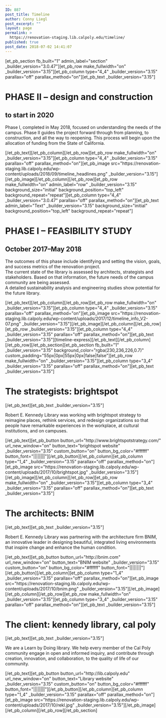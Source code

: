```yaml
---
ID: 887
post_title: Timeline
author: Conny Liegl
post_excerpt: ""
layout: page
permalink: >
  https://renovation-staging.lib.calpoly.edu/timeline/
published: true
post_date: 2018-07-02 14:41:07
---
```

[et_pb_section fb_built="1" admin_label="section" _builder_version="3.0.47"][et_pb_row make_fullwidth="on" _builder_version="3.15"][et_pb_column type="4_4" _builder_version="3.15" parallax="off" parallax_method="on"][et_pb_text _builder_version="3.15"]<h1><strong>PHASE II </strong>– design and construction</h1>
<h2>to start in 2020</h2>
<p><span>Phase I, completed in May 2018, focused on understanding the needs of the campus. Phase II guides the project forward through from planning, to construction, and all the way to reopening. This process will begin upon the allocation of funding from the State of California.</span></p>[/et_pb_text][/et_pb_column][/et_pb_row][et_pb_row make_fullwidth="on" _builder_version="3.15"][et_pb_column type="4_4" _builder_version="3.15" parallax="off" parallax_method="on"][et_pb_image src="https://renovation-staging.lib.calpoly.edu/wp-content/uploads/2018/09/timeline_headlines.png" _builder_version="3.15"][/et_pb_image][/et_pb_column][/et_pb_row][et_pb_row make_fullwidth="on" admin_label="row" _builder_version="3.15" background_size="initial" background_position="top_left" background_repeat="repeat"][et_pb_column type="4_4" _builder_version="3.0.47" parallax="off" parallax_method="on"][et_pb_text admin_label="Text" _builder_version="3.15" background_size="initial" background_position="top_left" background_repeat="repeat"]<h1><strong>PHASE I </strong>– FEASIBILITY STUDY</h1>
<h2>October 2017–May 2018</h2>
<p>The outcomes of this phase include identifying and setting the vision, goals, and success metrics of the renovation project.<br />The current state of the library is assessed by architects, strategists <g class="gr_ gr_11 gr-alert gr_gramm gr_inline_cards gr_run_anim Punctuation only-ins replaceWithoutSep" id="11" data-gr-id="11"><g class="gr_ gr_11 gr-alert gr_gramm gr_inline_cards gr_run_anim Punctuation only-ins replaceWithoutSep" id="11" data-gr-id="11">and</g></g> stakeholders. Based on that information, the future needs of the campus community are being assessed.<br />A detailed sustainability analysis and engineering studies show potential for the future library.</p>[/et_pb_text][/et_pb_column][/et_pb_row][et_pb_row make_fullwidth="on" _builder_version="3.15"][et_pb_column type="4_4" _builder_version="3.15" parallax="off" parallax_method="on"][et_pb_image src="https://renovation-staging.lib.calpoly.edu/wp-content/uploads/2017/12/timeline_info_V2-07.png" _builder_version="3.15"][/et_pb_image][/et_pb_column][/et_pb_row][et_pb_row _builder_version="3.15"][et_pb_column type="4_4" _builder_version="3.15" parallax="off" parallax_method="on"][et_pb_text _builder_version="3.15"][timeline-express][/et_pb_text][/et_pb_column][/et_pb_row][/et_pb_section][et_pb_section fb_built="1" _builder_version="3.15" background_color="rgba(230,236,226,0.7)" custom_padding="55px|0px|55px|0px|false|false"][et_pb_row make_fullwidth="on" _builder_version="3.15"][et_pb_column type="3_4" _builder_version="3.15" parallax="off" parallax_method="on"][et_pb_text _builder_version="3.15"]<h1>The strategists: <strong><g class="gr_ gr_7 gr-alert gr_spell gr_inline_cards gr_run_anim ContextualSpelling ins-del multiReplace" id="7" data-gr-id="7">brightspot</g></strong></h1>[/et_pb_text][et_pb_text _builder_version="3.15"]<p><span>Robert E. Kennedy Library was working with <g class="gr_ gr_3 gr-alert gr_spell gr_inline_cards gr_run_anim ContextualSpelling" id="3" data-gr-id="3"><g class="gr_ gr_4 gr-alert gr_gramm gr_inline_cards gr_run_anim Grammar only-ins doubleReplace replaceWithoutSep" id="4" data-gr-id="4">brightspot</g></g> strategy to reimagine places, rethink services, and redesign organizations so that people have remarkable experiences in the workplace, at cultural institutions, and on campuses.</span></p>[/et_pb_text][et_pb_button button_url="http://www.brightspotstrategy.com/" url_new_window="on" button_text="brightspot website" _builder_version="3.15" custom_button="on" button_bg_color="#ffffff" button_font="||||||||"][/et_pb_button][/et_pb_column][et_pb_column type="1_4" _builder_version="3.15" parallax="off" parallax_method="on"][et_pb_image src="https://renovation-staging.lib.calpoly.edu/wp-content/uploads/2017/10/brightspot.jpg" _builder_version="3.15"][/et_pb_image][/et_pb_column][/et_pb_row][et_pb_row make_fullwidth="on" _builder_version="3.15"][et_pb_column type="3_4" _builder_version="3.15" parallax="off" parallax_method="on"][et_pb_text _builder_version="3.15"]<h1>The architects: <strong>BNIM</strong></h1>[/et_pb_text][et_pb_text _builder_version="3.15"]<p><span>Robert E. Kennedy Library was partnering with the architecture firm BNIM, an innovative leader in designing beautiful, integrated living environments that inspire change and enhance the human condition.</span></p>[/et_pb_text][et_pb_button button_url="http://bnim.com" url_new_window="on" button_text="BNIM website" _builder_version="3.15" custom_button="on" button_bg_color="#ffffff" button_font="||||||||"][/et_pb_button][/et_pb_column][et_pb_column type="1_4" _builder_version="3.15" parallax="off" parallax_method="on"][et_pb_image src="https://renovation-staging.lib.calpoly.edu/wp-content/uploads/2017/10/bnim.png" _builder_version="3.15"][/et_pb_image][/et_pb_column][/et_pb_row][et_pb_row make_fullwidth="on" _builder_version="3.15"][et_pb_column type="3_4" _builder_version="3.15" parallax="off" parallax_method="on"][et_pb_text _builder_version="3.15"]<h1>The client: <strong><g class="gr_ gr_7 gr-alert gr_spell gr_inline_cards gr_run_anim ContextualSpelling ins-del multiReplace" id="7" data-gr-id="7">kennedy</g> library, cal poly</strong></h1>[/et_pb_text][et_pb_text _builder_version="3.15"]<p><span>We are a Learn by Doing library. We help every member of the Cal Poly community engage in open and informed inquiry, and contribute through creation, innovation, and collaboration, to the quality of life of our community.</span></p>[/et_pb_text][et_pb_button button_url="http://lib.calpoly.edu" url_new_window="on" button_text="Library website" _builder_version="3.15" custom_button="on" button_bg_color="#ffffff" button_font="||||||||"][/et_pb_button][/et_pb_column][et_pb_column type="1_4" _builder_version="3.15" parallax="off" parallax_method="on"][et_pb_image src="https://renovation-staging.lib.calpoly.edu/wp-content/uploads/2017/10/rekl.jpg" _builder_version="3.15"][/et_pb_image][/et_pb_column][/et_pb_row][/et_pb_section]